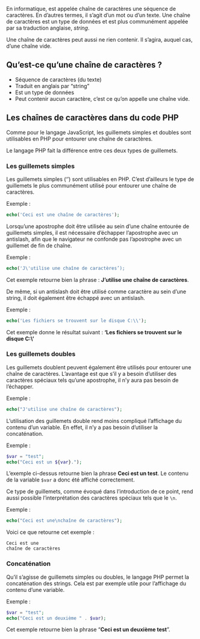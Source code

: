 En informatique, est appelée chaîne de caractères une séquence de caractères. En d’autres termes, il s’agit d’un mot ou d’un texte. Une chaîne de caractères est un type de données et est plus communément appelée par sa traduction anglaise, *string*. 

Une chaîne de caractères peut aussi ne rien contenir. Il s’agira, auquel cas, d’une chaîne vide. 

## Qu’est-ce qu’une chaîne de caractères ?

- Séquence de caractères (du texte)
- Traduit en anglais par “string”
- Est un type de données
- Peut contenir aucun caractère, c’est ce qu’on appelle une chaîne vide.

## Les chaînes de caractères dans du code PHP

Comme pour le langage JavaScript, les guillemets simples et doubles sont utilisables en PHP pour entourer une chaîne de caractères. 

Le langage PHP fait la différence entre ces deux types de guillemets.

### Les guillemets simples 

Les guillemets simples (‘’) sont utilisables en PHP. C’est d’ailleurs le type de guillemets le plus communément utilisé pour entourer une chaîne de caractères. 

Exemple :

```php
echo('Ceci est une chaîne de caractères');
```

Lorsqu’une apostrophe doit être utilisée au sein d’une chaîne entourée de guillemets simples, il est nécessaire d’échapper l’apostrophe avec un antislash, afin que le navigateur ne confonde pas l’apostrophe avec un guillemet de fin de chaîne.

Exemple :

```php
echo('J\'utilise une chaîne de caractères’);
```

Cet exemple retourne bien la phrase : **J’utilise une chaîne de caractères**.

De même, si un antislash doit être utilisé comme caractère au sein d’une string, il doit également être échappé avec un antislash.

Exemple :

```php
echo('Les fichiers se trouvent sur le disque C:\\');
```

Cet exemple donne le résultat suivant : **‘Les fichiers se trouvent sur le disque C:\’**

### Les guillemets doubles

Les guillemets doublent peuvent également être utilisés pour entourer une chaîne de caractères. L’avantage est que s’il y a besoin d’utiliser des caractères spéciaux tels qu’une apostrophe, il n’y aura pas besoin de l’échapper.

Exemple :

```php
echo("J'utilise une chaîne de caractères");
```

L’utilisation des guillemets double rend moins compliqué l’affichage du contenu d’un variable. En effet, il n’y a pas besoin d’utiliser la concaténation. 

Exemple :

```php
$var = "test";
echo("Ceci est un ${var}.");
```

L’exemple ci-dessus retourne bien la phrase **Ceci est un test**. Le contenu de la variable ```$var``` a donc été affiché correctement. 

Ce type de guillemets, comme évoqué dans l’introduction de ce point, rend aussi possible l’interprétation des caractères spéciaux tels que le ```\n```.

Exemple :

```php
echo("Ceci est une\nchaîne de caractères");
```

Voici ce que retourne cet exemple :

```
Ceci est une
chaîne de caractères
```

### Concaténation

Qu’il s’agisse de guillemets simples ou doubles, le langage PHP permet la concaténation des strings. Cela est par exemple utile pour l’affichage du contenu d’une variable.

Exemple :

```php
$var = "test";
echo("Ceci est un deuxième " . $var);
```

Cet exemple retourne bien la phrase “**Ceci est un deuxième test**”.
